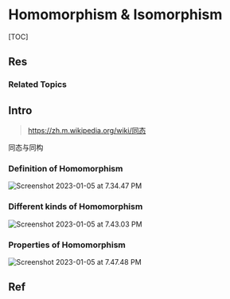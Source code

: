 # Homomorphism & Isomorphism

[TOC]



## Res
### Related Topics



## Intro
> https://zh.m.wikipedia.org/wiki/同态

同态与同构


### Definition of Homomorphism
![Screenshot 2023-01-05 at 7.34.47 PM](../../../../../../Assets/Pics/Screenshot%202023-01-05%20at%207.34.47%20PM.png)


### Different kinds of Homomorphism
![Screenshot 2023-01-05 at 7.43.03 PM](../../../../../../Assets/Pics/Screenshot%202023-01-05%20at%207.43.03%20PM.png)


### Properties of Homomorphism
![Screenshot 2023-01-05 at 7.47.48 PM](../../../../../../Assets/Pics/Screenshot%202023-01-05%20at%207.47.48%20PM.png)



## Ref
[如何直观地理解同态和同构]: https://www.zhihu.com/question/293890350/answer/488445108


